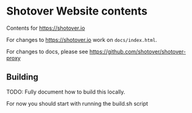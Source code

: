 # Shotover Website contents

Contents for https://shotover.io

For changes to https://shotover.io work on `docs/index.html`.

For changes to docs, please see https://github.com/shotover/shotover-proxy

## Building

TODO: Fully document how to build this locally.

For now you should start with running the build.sh script
